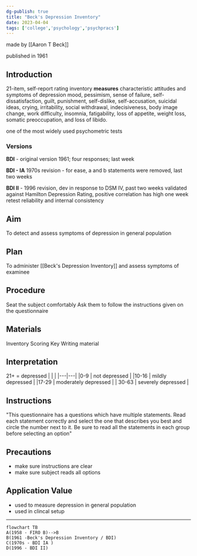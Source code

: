 ```yaml
---
dg-publish: true
title: "Beck's Depression Inventory"
date: 2023-04-04
tags: ['college','psychology','psychpracs']
---
```



made by [[Aaron T Beck]]

published in 1961

## Introduction
21-item, self-report rating inventory 
**measures** characteristic attitudes and symptoms of depression
mood, pessimism, sense of failure, self-dissatisfaction, guilt, punishment, self-dislike, self-accusation, suicidal ideas, crying, irritability, social withdrawal, indecisiveness, body image change, work difficulty, insomnia, fatigability, loss of appetite, weight loss, somatic preoccupation, and loss of libido.

one of the most widely used psychometric tests

### Versions 
**BDI** - original version 1961; four responses; last week

**BDI - IA** 1970s revision  - for ease, a and b statements were removed, last two weeks

**BDI II** - 1996 revision, dev in response to DSM IV, past two weeks 
validated against Hamilton Depression Rating, positive correlation 
has high one week retest reliability and internal consistency

## Aim 
To detect and assess symptoms of depression in general population
## Plan
To administer [[Beck's Depression Inventory]] and assess symptoms of examinee
## Procedure
Seat the subject comfortably
Ask them to follow the instructions given on the questionnaire 
## Materials 
Inventory 
Scoring Key
Writing material 
## Interpretation
21+ = depressed
| | |
|---|---|
|0-9 | not depressed |
|10-16 | mildly depressed |
|17-29 | moderately depressed |
| 30-63 | severely depressed |

## Instructions 
"This questionnaire has a questions which have multiple statements. Read each statement correctly and select the one that describes you best and circle the number next to it. Be sure to read all the statements in each group before selecting an option"

## Precautions
- make sure instructions are clear 
- make sure subject reads all options 

## Application Value
- used to measure depression in general population 
- used in clincal setup

---

```mermaid
flowchart TB
A(1958 - FIRO B)-->B
B(1961 -Beck's Depression Inventory / BDI)
C(1970s - BDI IA )
D(1996 - BDI II)
```
